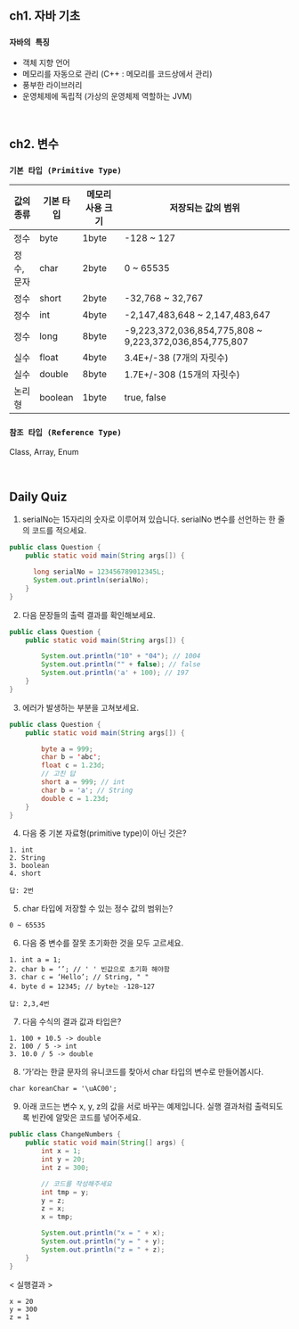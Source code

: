 ## ch1. 자바 기초

### `자바의 특징`
- 객체 지향 언어
- 메모리를 자동으로 관리 (C++ : 메모리를 코드상에서 관리)
- 풍부한 라이브러리
- 운영체제에 독립적 (가상의 운영체제 역할하는 JVM)

<br>

## ch2. 변수

### `기본 타입 (Primitive Type)`
| 값의 종류 | 기본 타입 | 메모리 사용 크기 | 저장되는 값의 범위                              |
|-----------|-----------|------------------|-----------------------------------------------|
| 정수      | byte      | 1byte            | -128 ~ 127                                    |
| 정수, 문자 | char      | 2byte            | 0 ~ 65535                                     |
| 정수      | short     | 2byte            | -32,768 ~ 32,767                              |
| 정수      | int       | 4byte            | -2,147,483,648 ~ 2,147,483,647                |
| 정수      | long      | 8byte            | -9,223,372,036,854,775,808 ~ 9,223,372,036,854,775,807 |
| 실수      | float     | 4byte            | 3.4E+/-38 (7개의 자릿수)                      |
| 실수      | double    | 8byte            | 1.7E+/-308 (15개의 자릿수)                    |
| 논리형    | boolean   | 1byte            | true, false                                   |

### `참조 타입 (Reference Type)`
Class, Array, Enum

<br>

## Daily Quiz
1. serialNo는 15자리의 숫자로 이루어져 있습니다. serialNo 변수를 선언하는 한 줄의 코드를 적으세요. 

```java
public class Question {
    public static void main(String args[]) {

      long serialNo = 123456789012345L;
      System.out.println(serialNo);
    }
}
```

2. 다음 문장들의 출력 결과를 확인해보세요.
```java
public class Question {
    public static void main(String args[]) {

        System.out.println("10" + "04"); // 1004
        System.out.println("" + false); // false
        System.out.println('a' + 100); // 197
    }
}
```

3. 에러가 발생하는 부분을 고쳐보세요.
```java
public class Question {
    public static void main(String args[]) {

        byte a = 999;
        char b = 'abc';
        float c = 1.23d;
        // 고친 답
        short a = 999; // int
        char b = 'a'; // String
        double c = 1.23d; 
    }
}
```

4. 다음 중 기본 자료형(primitive type)이 아닌 것은?
```
1. int 
2. String
3. boolean 
4. short

답: 2번
```

5. char 타입에 저장할 수 있는 정수 값의 범위는?
```
0 ~ 65535
```

6. 다음 중 변수를 잘못 초기화한 것을 모두 고르세요.
```
1. int a = 1;
2. char b = ‘’; // ' ' 빈값으로 초기화 해야함
3. char c = ‘Hello’; // String, " "
4. byte d = 12345; // byte는 -128~127

답: 2,3,4번
```

7. 다음 수식의 결과 값과 타입은?
```
1. 100 + 10.5 -> double
2. 100 / 5 -> int
3. 10.0 / 5 -> double
```

8. ‘가’라는 한글 문자의 유니코드를 찾아서 char 타입의 변수로 만들어봅시다.
```
char koreanChar = '\uAC00';
```

9. 아래 코드는 변수 x, y, z의 값을 서로 바꾸는 예제입니다. 실행 결과처럼 출력되도록 빈칸에 알맞은 코드를 넣어주세요.
```java
public class ChangeNumbers {
    public static void main(String[] args) {
        int x = 1;
        int y = 20;
        int z = 300;

        // 코드를 작성해주세요 
        int tmp = y;
        y = z;
        z = x;
        x = tmp;

        System.out.println("x = " + x);
        System.out.println("y = " + y);
        System.out.println("z = " + z);
    }
}
```
< 실행결과 >
```
x = 20
y = 300
z = 1
```